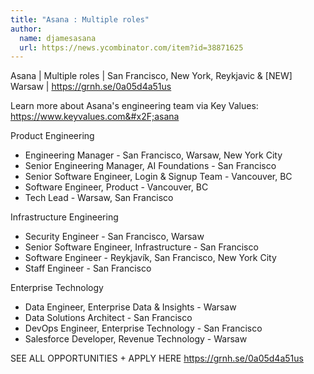 ```yaml
---
title: "Asana : Multiple roles"
author:
  name: djamesasana
  url: https://news.ycombinator.com/item?id=38871625
---
```

Asana | Multiple roles | San Francisco, New York, Reykjavic &amp; [NEW] Warsaw | <a href="https:&#x2F;&#x2F;grnh.se&#x2F;0a05d4a51us" rel="nofollow">https:&#x2F;&#x2F;grnh.se&#x2F;0a05d4a51us</a>

Learn more about Asana&#x27;s engineering team via Key Values: <a href="https:&#x2F;&#x2F;www.keyvalues.com&#x2F;asana" rel="nofollow">https:&#x2F;&#x2F;www.keyvalues.com&#x2F;asana</a>

Product Engineering
- Engineering Manager - San Francisco, Warsaw, New York City
- Senior Engineering Manager, AI Foundations - San Francisco
- Senior Software Engineer, Login &amp; Signup Team - Vancouver, BC
- Software Engineer, Product - Vancouver, BC
- Tech Lead - Warsaw, San Francisco

Infrastructure Engineering
- Security Engineer - San Francisco, Warsaw
- Senior Software Engineer, Infrastructure - San Francisco
- Software Engineer - Reykjavík, San Francisco, New York City
- Staff Engineer - San Francisco

Enterprise Technology
- Data Engineer, Enterprise Data &amp; Insights - Warsaw
- Data Solutions Architect - San Francisco
- DevOps Engineer, Enterprise Technology - San Francisco
- Salesforce Developer, Revenue Technology - Warsaw

SEE ALL OPPORTUNITIES + APPLY HERE <a href="https:&#x2F;&#x2F;grnh.se&#x2F;0a05d4a51us" rel="nofollow">https:&#x2F;&#x2F;grnh.se&#x2F;0a05d4a51us</a>
